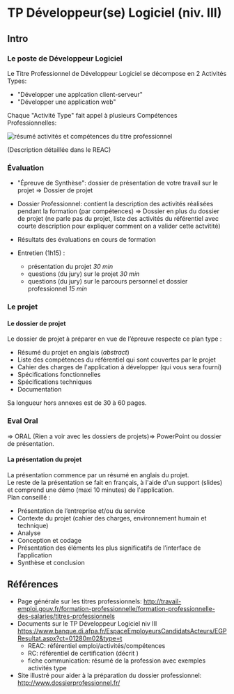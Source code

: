 # TP Développeur(se) Logiciel (niv. III)

## Intro

### Le poste de Développeur Logiciel
Le Titre Professionnel de Développeur Logiciel se décompose en 2 Activités Types:
- "Développer une applcation client-serveur"
- "Développer une application web"

Chaque "Activité Type" fait appel à plusieurs Compétences Professionnelles:  

![résumé activités et compétences du titre professionnel](https://github.com/O-clock/bigbang-fiches-recap/blob/master/titre-pro/img/resume-tp-cp.png?raw=true)

(Description détaillée dans le REAC)

### Évaluation
- "Épreuve de Synthèse": dossier de présentation de votre travail sur le projet 
=> Dossier de projet
- Dossier Professionnel: contient la description des activités réalisées pendant la formation (par compétences)
=> Dossier en plus du dossier de projet (ne parle pas du projet, liste des activités du référentiel avec courte description pour expliquer comment on a valider cette actvitité)
- Résultats des évaluations en cours de formation

- Entretien (1h15) :
  - présentation du projet *30 min*
  - questions (du jury) sur le projet *30 min*
  - questions (du jury) sur le parcours personnel et dossier professionnel *15 min*


### Le projet

#### Le dossier de projet 
Le dossier de projet à préparer en vue de l’épreuve respecte ce plan type :
- Résumé du projet en anglais (*abstract*)
- Liste des compétences du référentiel qui sont couvertes par le projet
- Cahier des charges de l'application à développer (qui vous sera fourni)
- Spécifications fonctionnelles
- Spécifications techniques
- Documentation  

Sa longueur hors annexes est de 30 à 60 pages.

### Eval Oral
=> ORAL (Rien a voir avec les dossiers de projets)=> PowerPoint ou dossier de présentation.
#### La présentation du projet
La présentation commence par un résumé en anglais du projet.  
Le reste de la présentation se fait en français, à l'aide d'un support (slides) et comprend une démo (maxi 10 minutes) de l'application.  
Plan conseillé :  
  - Présentation de l’entreprise et/ou du service
  - Contexte du projet (cahier des charges, environnement humain et technique)
  - Analyse
  - Conception et codage
  - Présentation des éléments les plus significatifs de l’interface de l’application
  - Synthèse et conclusion  


## Références
- Page générale sur les titres professionnels: http://travail-emploi.gouv.fr/formation-professionnelle/formation-professionnelle-des-salaries/titres-professionnels  
- Documents sur le TP Développeur Logiciel niv III https://www.banque.di.afpa.fr/EspaceEmployeursCandidatsActeurs/EGPResultat.aspx?ct=01280m02&type=t  
  - REAC: référentiel emploi/activités/compétences
  - RC: référentiel de certification (décrit )
  - fiche communication: résumé de la profession avec exemples activités type  
- Site illustré pour aider à la préparation du dossier professionnel: http://www.dossierprofessionnel.fr/  
